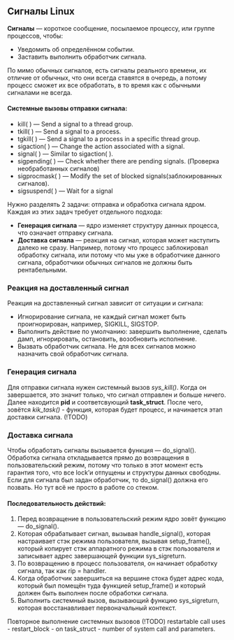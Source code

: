## Сигналы Linux

__Сигналы__ — короткое сообщение, посылаемое процессу, или группе процессов, чтобы:
* Уведомить об определённом событии.
* Заставить выполнить обработчик сигнала.

По мимо обычных сигналов, есть сигналы реального времени, их отличие от
обычных, что они всегда ставятся в очередь, а потому процесс сможет их все
обработать, в то время как с обычными сигналами не всегда.

#### Системные вызовы отправки сигнала:

* kill( )             —   Send a signal to a thread group.
* tkill( )                —   Send a signal to a process.
* tgkill( )           —   Send a signal to a process in a specific thread group.
* sigaction( )        —   Change the action associated with a signal.
* signal( )           —   Similar to sigaction( ).
* sigpending( )   —   Check whether there are pending signals. (Проверка необработанных сигналов)
* sigprocmask( )  —   Modify the set of blocked signals(заблокированных сигналов).
* sigsuspend( )   —   Wait for a signal

Нужно разделять 2 задачи: отправка и обработка сигнала ядром. Каждая из этих задач требует отдельного подхода:
* __Генерация сигнала__ — ядро изменяет структуру данных процесса, что означает
отправку сигнала.
* __Доставка сигнала__ — реакция на сигнал, которая может наступить далеко не
сразу. Например, потому что процесс заблокировал обработку сигнала, или
потому что мы уже в обработчике данного сигнала, обработчики обычных
сигналов не должны быть рентабельными.

### Реакция на доставленный сигнал
Реакция на доставленный сигнал зависит от ситуации и сигнала:
* Игнорирование сигнала, не каждый сигнал может быть проигнорирован,
например, SIGKILL, SIGSTOP.
* Выполнить действие по умолчанию: завершить выполнение, сделать дамп,
игнорировать, остановить, возобновить исполнение.
* Вызвать обработчик сигнала. Не для всех сигналов можно назначить свой
обработчик сигнала.

### Генерация сигнала
Для отправки сигнала нужен системный вызов *sys_kill()*. Когда он завершается, это значит только, что сигнал отправлен и больше ничего. Далее находится __pid__ и соответсвующий **task_struct**. После чего, зовётся *kik_task()* - функция, которая будет процесс, и начинается этап доставки сигнала.
(!TODO)

### Доставка сигнала
Чтобы обработать сигналы вызывается функция — do_signal(). Обработка сигнала откладывается прямо до возвращения в пользовательский режим, потому что только в этот момент есть гарантия того, что все lock’и отпущены и структуры данных свободны. Если для сигнала был задан обработчик, то do_signal() должна его позвать. Но тут всё не просто в работе со стеком.

#### Последовательность действий:
1. Перед возвращение в пользовательский режим ядро зовёт функцию — do_signal().
2. Которая обрабатывает сигнал, вызывая handle_signal(), которая настраивает
стэк режима пользователя, вызывая setup_frame(), который копирует стэк
аппаратного режима в стэк пользователя и записывает адрес завершающей
функции sys_sigreturn.
3. По возвращению в процесс пользователя, он начинает обработку сигнала, так
как rip = handler.
4. Когда обработчик завершиться на вершине стока будет адрес кода, который
был помещён туда функцией setup_frame() и который должен быть выполнен после
обработки сигнала.
5. Выполнить системный вызов, вызывающий функцию sys_sigreturn, которая
восстанавливает первоначальный контекст.

Повторное выполнение системных вызовов
(!TODO)
restartable call uses - restart_block - on task_struct - number of system
call and parameters.


